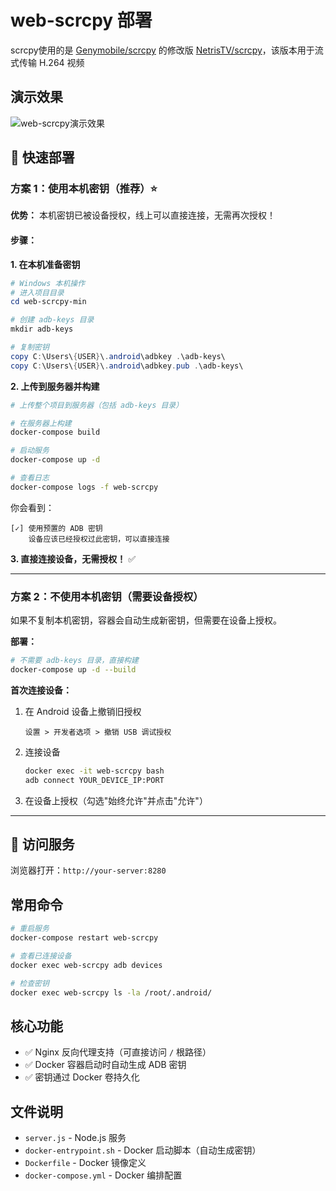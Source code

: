 # web-scrcpy 部署

scrcpy使用的是 [Genymobile/scrcpy][scrcpy] 的修改版 [NetrisTV/scrcpy][NetrisTV_scrcpy]，该版本用于流式传输 H.264 视频

[scrcpy]: https://github.com/Genymobile/scrcpy
[NetrisTV_scrcpy]: https://github.com/NetrisTV/scrcpy/tree/feature/websocket-v1.19.x

## 演示效果

![web-scrcpy演示效果](https://github.com/XingHehy/web-scrcpy-min/blob/main/web-scrcpy-demo.gif)

## 🚀 快速部署

### 方案 1：使用本机密钥（推荐）⭐

**优势：** 本机密钥已被设备授权，线上可以直接连接，无需再次授权！

#### 步骤：

**1. 在本机准备密钥**

```powershell
# Windows 本机操作
# 进入项目目录
cd web-scrcpy-min

# 创建 adb-keys 目录
mkdir adb-keys

# 复制密钥
copy C:\Users\{USER}\.android\adbkey .\adb-keys\
copy C:\Users\{USER}\.android\adbkey.pub .\adb-keys\
```

**2. 上传到服务器并构建**

```bash
# 上传整个项目到服务器（包括 adb-keys 目录）

# 在服务器上构建
docker-compose build

# 启动服务
docker-compose up -d

# 查看日志
docker-compose logs -f web-scrcpy
```

你会看到：
```
[✓] 使用预置的 ADB 密钥
    设备应该已经授权过此密钥，可以直接连接
```

**3. 直接连接设备，无需授权！** ✅

---

### 方案 2：不使用本机密钥（需要设备授权）

如果不复制本机密钥，容器会自动生成新密钥，但需要在设备上授权。

**部署：**
```bash
# 不需要 adb-keys 目录，直接构建
docker-compose up -d --build
```

**首次连接设备：**

1. 在 Android 设备上撤销旧授权
   ```
   设置 > 开发者选项 > 撤销 USB 调试授权
   ```

2. 连接设备
   ```bash
   docker exec -it web-scrcpy bash
   adb connect YOUR_DEVICE_IP:PORT
   ```

3. 在设备上授权（勾选"始终允许"并点击"允许"）

---

## 📱 访问服务

浏览器打开：`http://your-server:8280`

## 常用命令

```bash
# 重启服务
docker-compose restart web-scrcpy

# 查看已连接设备
docker exec web-scrcpy adb devices

# 检查密钥
docker exec web-scrcpy ls -la /root/.android/
```

## 核心功能

- ✅ Nginx 反向代理支持（可直接访问 `/` 根路径）
- ✅ Docker 容器启动时自动生成 ADB 密钥
- ✅ 密钥通过 Docker 卷持久化

## 文件说明

- `server.js` - Node.js 服务
- `docker-entrypoint.sh` - Docker 启动脚本（自动生成密钥）
- `Dockerfile` - Docker 镜像定义
- `docker-compose.yml` - Docker 编排配置
